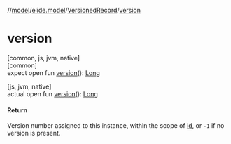 //[model](../../../index.md)/[elide.model](../index.md)/[VersionedRecord](index.md)/[version](version.md)

# version

[common, js, jvm, native]\
[common]\
expect open fun [version](version.md)(): [Long](https://kotlinlang.org/api/latest/jvm/stdlib/kotlin/-long/index.html)

[js, jvm, native]\
actual open fun [version](version.md)(): [Long](https://kotlinlang.org/api/latest/jvm/stdlib/kotlin/-long/index.html)

#### Return

Version number assigned to this instance, within the scope of [id](../../../../../packages/model/elide.model/-versioned-record/id.md), or `-1` if no version is present.
